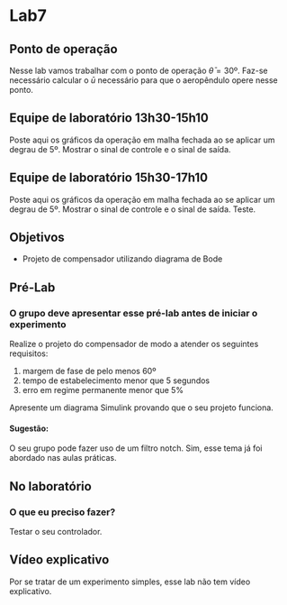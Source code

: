 # Lab7

## Ponto de operação

Nesse lab vamos trabalhar com o ponto de operação $\bar{\theta} = 30$º. Faz-se necessário calcular o $\bar{u}$ necessário para que o aeropêndulo opere nesse ponto.

## Equipe de laboratório 13h30-15h10

Poste aqui os gráficos da operação em malha fechada ao se aplicar um degrau de 5º. Mostrar o sinal de controle e o sinal de saída.

## Equipe de laboratório 15h30-17h10

Poste aqui os gráficos da operação em malha fechada ao se aplicar um degrau de 5º. Mostrar o sinal de controle e o sinal de saída. Teste.

## Objetivos

- Projeto de compensador utilizando diagrama de Bode

## Pré-Lab

### O grupo deve apresentar esse pré-lab antes de iniciar o experimento

Realize o projeto do compensador de modo a atender os seguintes requisitos:

1. margem de fase de pelo menos 60º
2. tempo de estabelecimento menor que 5 segundos
3. erro em regime permanente menor que 5%

Apresente um diagrama Simulink provando que o seu projeto funciona.

#### Sugestão:

O seu grupo pode fazer uso de um filtro notch. Sim, esse tema já foi abordado nas aulas práticas.

## No laboratório

### O que eu preciso fazer?

Testar o seu controlador.

## Vídeo explicativo

Por se tratar de um experimento simples, esse lab não tem vídeo explicativo.
